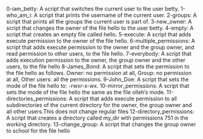 0-iam_betty: A script that switches the current user to the user betty.
1-who_am_i:  A script that prints the username of the current user.
2-groups: A script that prints all the groups the current user is part of.
3-new_owner: A script that changes the owner of the file hello to the user betty.
4-empty: A script that creates an empty file called hello.
5-execute: A script that adds execute permission to the owner of the file hello.
6-multiple_permissions:  A script that adds execute permission to the owner and the group owner, and read permission to other users, to the file hello.
7-everybody:  A script that adds execution permission to the owner, the group owner and the other users, to the file hello
8-James_Bond: A script that sets the permission to the file hello as follows. Owner: no permission at all, Group: no permission at all, Other users: all the permissions.
9-John_Doe: A script that sets the mode of the file hello to: -rwxr-x-wx.
10-mirror_permissions: A script that sets the mode of the file hello the same as the file olleh’s mode.
11-directories_permissions: A script that adds execute permission to all subdirectories of the current directory for the owner, the group owner and all other users.This does not change regular files
12-directory_permissions:  A script that creates a directory called my_dir with permissions 751 in the working directory.
13-change_group: A script that changes the group owner to school for the file hello